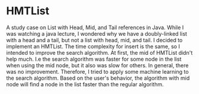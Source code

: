# HMTList
A study case on List with Head, Mid, and Tail references in Java.
While I was watching a java lecture,  I wondered why we have a doubly-linked list with a head and a tail, but not a list with head, mid, and tail. I decided to implement an HMTList. The time complexity for insert is the same, so I intended to improve the search algorithm. At first, the mid of HMTList didn't help much. I.e the search algorithm was faster for some node in the list when using the mid node, but it also was slow for others. In general, there was no improvement. Therefore, I tried to apply some machine learning to the search algorithm. Based on the user's behavior, the algorithm with mid node will find a node in the list faster than the regular algorithm. 

